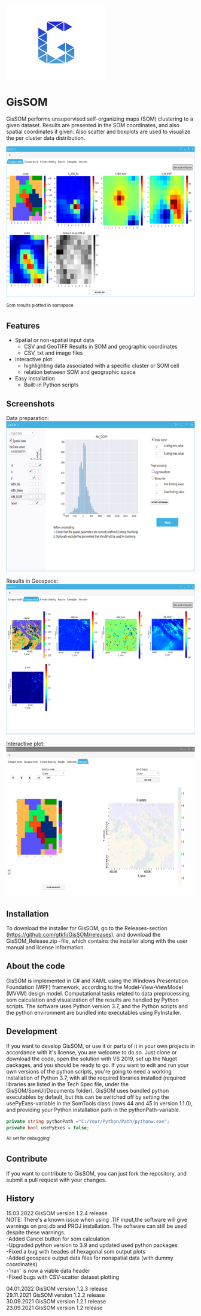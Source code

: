 <img src="GisSOM-logo.png" height="200">

# GisSOM  



GisSOM performs unsupervised self-organizing maps (SOM) clustering to a given dataset. Results are presented in the SOM coordinates, and also spatial coordinates if given. Also scatter and boxplots are used to visualize the per cluster data distribution.  

<img src="/Screenshots/som_2.png" width="800" height="400">
  
<sup>Som results plotted in somspace</sup>

## Features

* Spatial or non-spatial input data
  * CSV and GeoTIFF
Results in SOM and geographic coordinates
  * CSV, txt and image files
* Interactive plot
  * highlighting data associated with a specific cluster or SOM cell
  * relation between SOM and geographic space
* Easy installation
  * Built-in Python scripts

## Screenshots

Data preparation:  
<img src="/Screenshots/som_1.png" width="800" height="400">
  
Results in Geospace:  
<img src="/Screenshots/som_3.png" width="800" height="400">
  
Interactive plot:  
<img src="/Screenshots/Interactive_plot.gif" width="800" height="400">  

## Installation

To download the installer for GisSOM, go to the Releases-section (<https://github.com/gtkfi/GisSOM/releases>), and download the GisSOM_Release.zip -file, which contains the installer along with the user manual and license information.

## About the code

GisSOM is implemented in C# and XAML using the Windows Presentation Foundation (WPF) framework, according to the Model-View-ViewModel (MVVM) design model. Computational tasks related to data preprocessing, som calculation and visualization of the results are handled by Python scripts. The software uses Python version 3.7, and the Python scripts and the python environment are bundled into executables using PyInstaller.

## Development

If you want to develop GisSOM, or use it or parts of it in your own projects in accordance with it's license, you are welcome to do so. Just clone or download the code, open the solution with VS 2019, set up the Nuget packages, and you should be ready to go.
If you want to edit and run your own versions of the python scripts, you're going to need a working installation of Python 3.7, with all the required libraries installed (required libraries are listed in the Tech Spec file, under the GisSOM/SomUI/Documents folder).
GisSOM uses bundled python executables by default, but this can be switched off by setting the usePyExes-variable in the SomTools class (rows 44 and 45 in version 1.1.0), and providing your Python installation path in the pythonPath-variable.

```C#
private string pythonPath ="C:/Your/Python/Path/pythonw.exe";
private bool usePyExes = false;
```

<sup>All set for debugging!</sup>

## Contribute  

If you want to contribute to GisSOM, you can just fork the repository, and submit a pull request with your changes.  
  
## History
15.03.2022 GisSOM version 1.2.4 release  
NOTE: There's a known issue when using .TIF input,the software will give warnings on proj.db and PROJ installation. The software can still be used despite these warnings.  
-Added Cancel button for som calculation  
-Upgraded python version to 3.9 and updated used python packages  
-Fixed a bug with heades of hexagonal som output plots  
-Added geospace output data files for nonspatial data (with dummy coordinates)  
-'nan' is now a viable data header  
-Fixed bugs with CSV-scatter dataset plotting  

04.01.2022 GisSOM version 1.2.3 release  
29.11.2021 GisSOM version 1.2.2 release  
30.09.2021 GisSOM version 1.2.1 release  
23.09.2021 GisSOM version 1.2 release  
